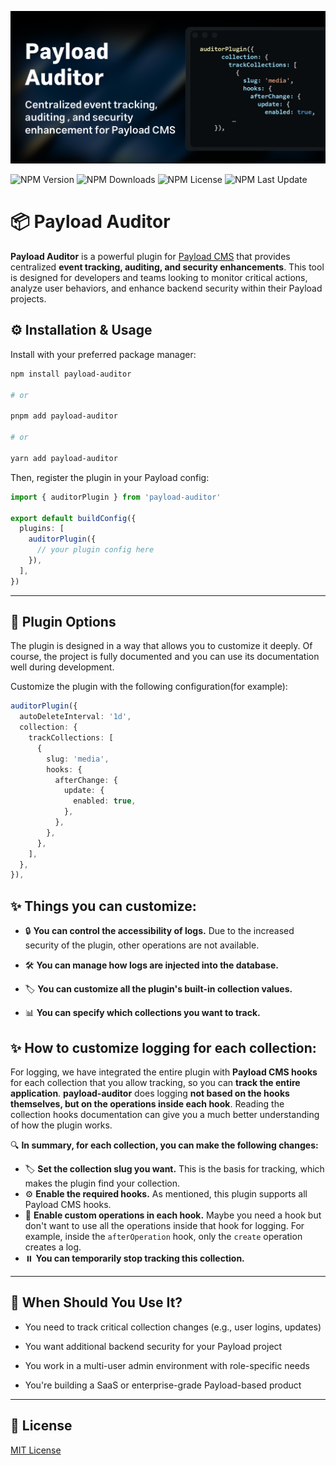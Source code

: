 <p align="center">
  <img src="./assets/payload-auditor-plugin-image-creator.png" alt="Project Cover" />
</p>

![NPM Version](https://img.shields.io/npm/v/payload-auditor)
![NPM Downloads](https://img.shields.io/npm/dw/payload-auditor)
![NPM License](https://img.shields.io/npm/l/payload-auditor)
![NPM Last Update](https://img.shields.io/npm/last-update/payload-auditor)

# 📦 Payload Auditor

**Payload Auditor** is a powerful plugin for [Payload CMS](https://payloadcms.com) that provides centralized **event tracking, auditing, and security enhancements**. This tool is designed for developers and teams looking to monitor critical actions, analyze user behaviors, and enhance backend security within their Payload projects.

## ⚙️ Installation & Usage

Install with your preferred package manager:

```bash
npm install payload-auditor

# or

pnpm add payload-auditor

# or

yarn add payload-auditor
```

Then, register the plugin in your Payload config:

```ts
import { auditorPlugin } from 'payload-auditor'

export default buildConfig({
  plugins: [
    auditorPlugin({
      // your plugin config here
    }),
  ],
})
```

---

## 🔧 Plugin Options

The plugin is designed in a way that allows you to customize it deeply. Of course, the project is fully documented and you can use its documentation well during development.

Customize the plugin with the following configuration(for example):

```ts
auditorPlugin({
  autoDeleteInterval: '1d',
  collection: {
    trackCollections: [
      {
        slug: 'media',
        hooks: {
          afterChange: {
            update: {
              enabled: true,
            },
          },
        },
      },
    ],
  },
}),
```

## ✨ **Things you can customize:**

- 🔒 **You can control the accessibility of logs.** Due to the increased security of the plugin, other operations are not available.

- 🛠️ **You can manage how logs are injected into the database.**

- 🏷️ **You can customize all the plugin's built-in collection values.**

- 📊 **You can specify which collections you want to track.**

## ✨ **How to customize logging for each collection:**

For logging, we have integrated the entire plugin with **Payload CMS hooks** for each collection that you allow tracking, so you can **track the entire application**. **payload-auditor** does logging **not based on the hooks themselves, but on the operations inside each hook**. Reading the collection hooks documentation can give you a much better understanding of how the plugin works.

🔍 **In summary, for each collection, you can make the following changes:**

- 🏷️ **Set the collection slug you want.** This is the basis for tracking, which makes the plugin find your collection.
- ⚙️ **Enable the required hooks.** As mentioned, this plugin supports all Payload CMS hooks.
- 🔄 **Enable custom operations in each hook.** Maybe you need a hook but don't want to use all the operations inside that hook for logging. For example, inside the `afterOperation` hook, only the `create` operation creates a log.
- ⏸️ **You can temporarily stop tracking this collection.**

---

## 🧠 When Should You Use It?

- You need to track critical collection changes (e.g., user logins, updates)

- You want additional backend security for your Payload project

- You work in a multi-user admin environment with role-specific needs

- You're building a SaaS or enterprise-grade Payload-based product

---

## 📄 License

[MIT License](./LICENSE)

